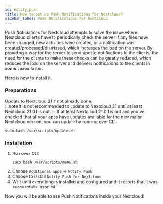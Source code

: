 ```yaml
---
id: notify_push
title: How to set up Push Notifications for Nextcloud?
sidebar_label: Push Notifications for Nextcloud
---
```


Push Noticiations for Nextcloud attempts to solve the issue where Nextcloud clients have to periodically check the server if any files have been changed, new activities were created, or a notification was created/processed/dismissed, which increases the load on the server. By providing a way for the server to send update notifications to the clients, the need for the clients to make these checks can be greatly reduced, which reduces the load on the server and delivers notifications to the clients in some cases faster.

Here is how to install it.

### Preparations
Update to Nextcloud 21 if not already done.<br/>
:::note
It is not recommended to update to Nextcloud 21 until at least Nextcloud 21.0.1 is out.
:::
If at least Nextcloud 21.0.1 is out and you've checked that all your apps have updates available for the new major Nextcloud version, you can update by running over CLI:
```shell
sudo bash /var/scripts/update.sh
```

### Installation
1. Run over CLI:
    ```shell
    sudo bash /var/scripts/menu.sh
    ```
1. Choose `Additional Apps` -> `Notify Push` 
1. Choose to install `Notify Push for Nextcloud`
1. Wait until everything is installed and configured and it reports that it was successfully installed

Now you will be able to use Push Notifications inside your Nextcloud!